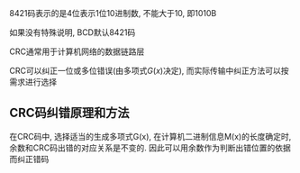 8421码表示的是4位表示1位10进制数, 不能大于10, 即1010B

如果没有特殊说明, BCD默认8421码

CRC通常用于计算机网络的数据链路层

CRC可以纠正一位或多位错误(由多项式$G(x)$决定), 而实际传输中纠正方法可以按需求进行选择

## CRC码纠错原理和方法

在CRC码中, 选择适当的生成多项式G(x), 在计算机二进制信息M(x)的长度确定时, 余数和CRC码出错的对应关系是不变的. 因此可以用余数作为判断出错位置的依据而纠正错码
